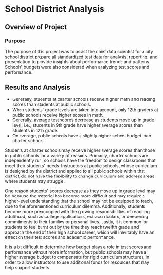 # School District Analysis

## Overview of Project

### Purpose
The purpose of this project was to assist the chief data scientist for a city school district prepare all standardized test data for analysis, reporting, and presentation to provide insights about performance trends and patterns. Schools' budgets were also considered when analyzing test scores and performance.

## Results and Analysis

* Generally, students at charter schools receive higher math and reading scores than students at public schools.
* When students' grade levels are taken into account, only 12th graders at public schools receive higher scores in math.
* Generally, average test scores decrease as students move up in grade level, i.e., students in 9th grade have higher average scores than students in 12th grade.
* On average, public schools have a slightly higher school budget than charter schools.

Students at charter schools may receive higher average scores than those in public schools for a variety of reasons. Primarily, charter schools are independently run, so schools have the freedom to design classrooms that meet their students' needs. Instructors at public schools, whose curriculum is designed by the district and applied to all public schools within that district, do not have the flexibility to change curriculum and address areas where students may struggle. 

One reason students' scores decrease as they move up in grade level may be because the material has become more difficult and may require a higher-level understanding that the school may not be equipped to teach, due to the aforementioned curriculum dilemma.  Additionally, students become more preoccupied with the growing responsibilities of reaching adulthood, such as college applications, extracurriculars, or deepening commitments to their families or personal lives. Lastly, it is common for students to feel burnt out by the time they reach twelfth grade and approach the end of their high school career, which will inevitably have an effect on their test scores and academic performance. 

It is a bit difficult to determine how budget plays a role in test scores and performance without more information, but public schools may have a higher average budget to compensate for rigid curriculum structures, in order to allow instructors to use additional funds for resources that may help support students.
